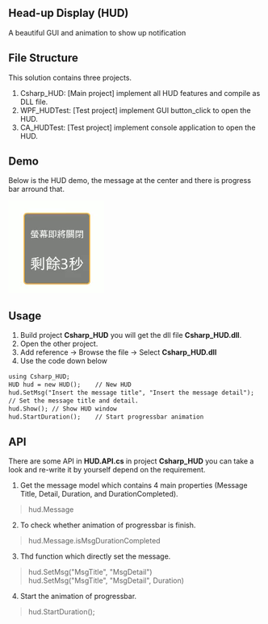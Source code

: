 ## Head-up Display (HUD)
A beautiful GUI and animation to show up notification

## File Structure
This solution contains three projects.
  1. Csharp_HUD: [Main project] implement all HUD features and compile as DLL file.
  2. WPF_HUDTest: [Test project] implement GUI button_click to open the HUD.
  3. CA_HUDTest: [Test project] implement console application to open the HUD.

## Demo
Below is the HUD demo, the message at the center and there is progress bar arround that.

![Demo](images/demo.gif)

## Usage
  1. Build project **Csharp_HUD** you will get the dll file **Csharp_HUD.dll**.
  2. Open the other project.
  3. Add reference -> Browse the file -> Select **Csharp_HUD.dll**
  4. Use the code down below
```<C#>
using Csharp_HUD;
HUD hud = new HUD();	// New HUD
hud.SetMsg("Insert the message title", "Insert the message detail");	// Set the message title and detail.
hud.Show();	// Show HUD window
hud.StartDuration();	// Start progressbar animation
```

## API
There are some API in **HUD.API.cs** in project **Csharp_HUD** you can take a look and re-write it by yourself depend on the requirement.
1. Get the message model which contains 4 main properties (Message Title, Detail, Duration, and DurationCompleted).
>hud.Message

2. To check whether animation of progressbar is finish.
>hud.Message.isMsgDurationCompleted
  
3. Thd function which directly set the message.
>hud.SetMsg("MsgTitle", "MsgDetail") <br /> 
>hud.SetMsg("MsgTitle", "MsgDetail", Duration)

4. Start the animation of progressbar.
>hud.StartDuration();